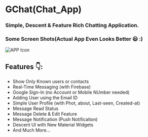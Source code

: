 # GChat(Chat_App)

### Simple, Descent & Feature Rich Chatting Application.
### Some Screen Shots(Actual App Even Looks Better 😃 :)
  ![APP Icon](https://github.com/Abhilasha-222/GChat_APP/assets/94596235/09601f7c-bd6e-494d-893f-bfa75da4563f)


## Features 👇:
 * Show Only Known users or contacts
 * Real-Time Messaging (with Firebase)
 * Google Sign-In (no Account or Mobile NUmber needed)
 * Adding User using the Email ID
 * Simple User Profile (with Phot, about, Last-seen, Created-at)
 * Message Read Status
 * Message Delete & Edit Feature
 * Message Notification (Push Notification)
 * Descent UI with New Material Widgets
 * And Much More...
  



